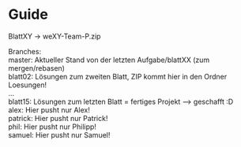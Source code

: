 # Guide  
  
BlattXY -> weXY-Team-P.zip  
  
Branches:  
master: Aktueller Stand von der letzten Aufgabe/blattXX (zum mergen/rebasen)  
blatt02: Lösungen zum zweiten Blatt, ZIP kommt hier in den Ordner Loesungen!  
...  
blatt15: Lösungen zum letzten Blatt = fertiges Projekt --> geschafft :D  
alex: Hier pusht nur Alex!  
patrick: Hier pusht nur Patrick!  
phil: Hier pusht nur Philipp!  
samuel: Hier pusht nur Samuel!  